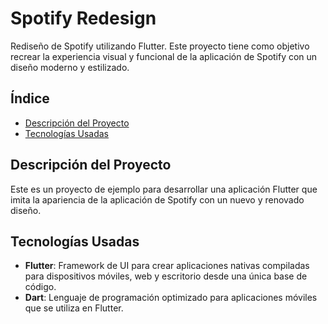# Spotify Redesign

Rediseño de Spotify utilizando Flutter. Este proyecto tiene como objetivo recrear la experiencia visual y funcional de la aplicación de Spotify con un diseño moderno y estilizado.

## Índice

- [Descripción del Proyecto](#descripción-del-proyecto)
- [Tecnologías Usadas](#tecnologías-usadas)

## Descripción del Proyecto

Este es un proyecto de ejemplo para desarrollar una aplicación Flutter que imita la apariencia de la aplicación de Spotify con un nuevo y renovado diseño.

## Tecnologías Usadas

- **Flutter**: Framework de UI para crear aplicaciones nativas compiladas para dispositivos móviles, web y escritorio desde una única base de código.
- **Dart**: Lenguaje de programación optimizado para aplicaciones móviles que se utiliza en Flutter.
